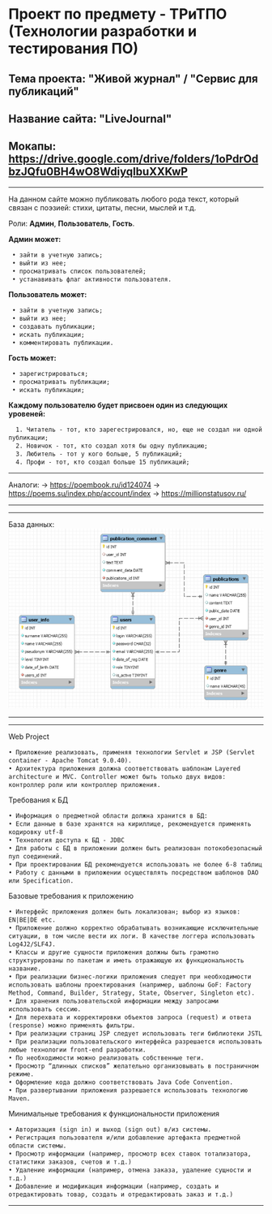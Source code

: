 Проект по предмету - ТРиТПО (Технологии разработки и тестирования ПО)
=============
Тема проекта: "Живой журнал" / "Сервис для публикаций"
---------------
Название сайта: "LiveJournal"
---------------
Мокапы: https://drive.google.com/drive/folders/1oPdrOdbzJQfu0BH4wO8WdiyqIbuXXKwP
---------------
__________________________________________________________________
На данном сайте можно публиковать любого рода текст, который связан с поэзией:
стихи, цитаты, песни, мыслей и т.д.

Роли: **Админ**, **Пользователь**, **Гость**.
  
  **Админ может:** 
  
     • зайти в учетную запись;
     • выйти из нее;
     • просматривать список пользователей;
     • устанавивать флаг активности пользователя.
     
  **Пользователь может:**
  
     • зайти в учетную запись;
     • выйти из нее;
     • создавать публикации;
     • искать публикации;
     • комментировать публикации.
     
  **Гость может:** 
  
     • зарегистрироваться;
     • просматривать публикации;
     • искать публикации;
     
  **Каждому пользователю будет присвоен один из следующих уровеней:**
  
      1. Читатель - тот, кто зарегестрировался, но, еще не создал ни одной публикации;
      2. Новичок - тот, кто создал хотя бы одну публикацию;
      3. Любитель - тот у кого больше, 5 публикаций;
      4. Профи - тот, кто создал больше 15 публикаций;  
      
__________________________________________________________________
  Аналоги: 
  -> https://poembook.ru/id124074  -> https://poems.su/index.php/account/index  -> https://millionstatusov.ru/
__________________________________________________________________

__________________________________________________________________
 База данных:
 ![alt text](screenshots/DatabaseDiagramm.png)
 __________________________________________________________________
 
 __________________________________________________________________
 Web Project
 
    • Приложение реализовать, применяя технологии Servlet и JSP (Servlet container - Apache Tomcat 9.0.40). 
    • Архитектура приложения должна соответствовать шаблонам Layered architecture и MVC. Controller может быть только двух видов: контроллер роли или контроллер приложения. 

Требования к БД 
    
    • Информация о предметной области должна хранится в БД: 
    • Если данные в базе хранятся на кириллице, рекомендуется применять кодировку utf-8 
    • Технология доступа к БД - JDBC 
    • Для работы с БД в приложении должен быть реализован потокобезопасный пул соединений. 
    • При проектировании БД рекомендуется использовать не более 6-8 таблиц 
    • Работу с данными в приложении осуществлять посредством шаблонов DAO или Specification. 

Базовые требования к приложению

    • Интерфейс приложения должен быть локализован; выбор из языков: EN|BE|DE etc. 
    • Приложение должно корректно обрабатывать возникающие исключительные ситуации, в том числе вести их логи. В качестве логгера использовать Log4J2/SLF4J. 
    • Классы и другие сущности приложения должны быть грамотно структурированы по пакетам и иметь отражающую их функциональность название. 
    • При реализации бизнес-логики приложения следует при необходимости использовать шаблоны проектирования (например, шаблоны GoF: Factory Method, Command, Builder, Strategy, State, Observer, Singleton etc). 
    • Для хранения пользовательской информации между запросами использовать сессию. 
    • Для перехвата и корректировки объектов запроса (request) и ответа (response) можно применять фильтры. 
    • При реализации страниц JSP следует использовать теги библиотеки JSTL 
    • При реализации пользовательского интерфейса разрешается использовать любые технологии front-end разработки. 
    • По необходимости можно реализовать собственные теги.  
    • Просмотр “длинных списков” желательно организовывать в постраничном режиме. 
    • Оформление кода должно соответствовать Java Code Convention. 
    • При развертывании приложения разрешается использовать технологию Maven. 

Минимальные требования к функциональности приложения
    
    • Авторизация (sign in) и выход (sign out) в/из системы. 
    • Регистрация пользователя и/или добавление артефакта предметной области системы. 
    • Просмотр информации (например, просмотр всех ставок тотализатора, статистики заказов, счетов и т.д.) 
    • Удаление информации (например, отмена заказа, удаление сущности и т.д.)
    • Добавление и модификация информации (например, создать и отредактировать товар, создать и отредактировать заказ и т.д.)
__________________________________________________________________
